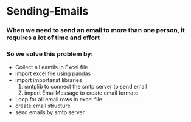 # Sending-Emails
### When we need to send an email to more than one person, it requires a lot of time and effort
### So we solve this problem by:
- Collect all eamils in Excel file 
- import excel file using pandas 
- import importanat libraries
   1. smtplib to connect the smtp server to send email
   2. import EmailMessage to create email formate
- Loop for all email rows in excel file
- create email structure
- send emails by smtp server
